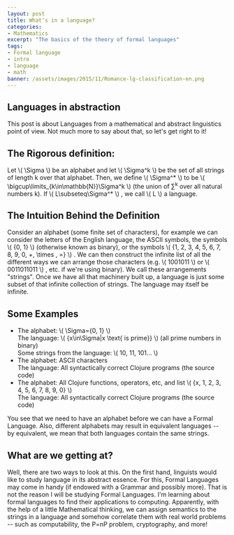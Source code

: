 ```yaml
---
layout: post
title: What's in a language?
categories:
- Mathematics
excerpt: "The basics of the theory of formal languages"
tags:
- Formal language
- intro
- language
- math
banner: /assets/images/2015/11/Romance-lg-classification-en.png
---
```


## Languages in abstraction

This post is about Languages from a mathematical and abstract linguistics point of view. Not much more to say about that, so let's get right to it!

<!-- more -->

## The Rigorous definition:

Let \\(  \Sigma \\)  be an alphabet and let \\(  \Sigma^k \\)  be the set of all strings of length k over that alphabet. Then, we define \\(  \Sigma^* \\)  to be \\(  \bigcup\limits_{k\in\mathbb{N}}\Sigma^k \\)  (the union of ∑<sup>k</sup> over all natural numbers k). If \\(  L\subseteq\Sigma^* \\) , we call \\(  L \\)  a language.


## The Intuition Behind the Definition

Consider an alphabet (some finite set of characters), for example we can consider the letters of the English language, the ASCII symbols, the symbols \\(  \{0, 1\} \\)  (otherwise known as binary), or the symbols \\(  \{1, 2, 3, 4, 5, 6, 7, 8, 9, 0, +, \times , =\} \\) . We can then construct the infinite list of all the different ways we can arrange those characters (e.g. \\(  1001011 \\)  or \\(  0011011011 \\) , etc. if we're using binary). We call these arrangements "strings". Once we have all that machinery built up, a language is just some subset of that infinite collection of strings. The language may itself be infinite.


## Some Examples

- The alphabet: \\(  \Sigma=\{0, 1\} \\) <br />
The language: \\(  \{x\in\Sigma\|x \text{ is prime}\} \\)  (all prime numbers in binary)<br />
Some strings from the language: \\(  10, 11, 101... \\)
- The alphabet: ASCII characters<br />
The language: All syntactically correct Clojure programs (the source code)
- The alphabet: All Clojure functions, operators, etc, and list \\(  \{x, 1, 2, 3, 4, 5, 6, 7, 8, 9, 0\} \\) <br />
The language: All syntactically correct Clojure programs (the source code)

You see that we need to have an alphabet before we can have a Formal Language. Also, different alphabets may result in equivalent languages -- by equivalent, we mean that both languages contain the same strings.


## What are we getting at?

Well, there are two ways to look at this. On the first hand, linguists would like to study language in its abstract essence. For this, Formal Languages may come in handy (if endowed with a Grammar and possibly more). That is not the reason I will be studying Formal Languages. I'm learning about formal languages to find their applications to computing.
Apparently, with the help of a little Mathematical thinking, we can assign semantics to the strings in a language and somehow correlate them with real world problems -- such as computability, the P=nP problem, cryptography, and more!

